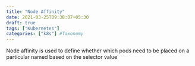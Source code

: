 ```yaml
---
title: "Node Affinity"
date: 2021-03-25T09:38:07+05:30
draft: true
tags: ["Kubernetes"]
categories: ["k8s"] #Taxonomy
---
```

Node affinity is used to define whether which pods need to be placed on a particular named based on the selector value
